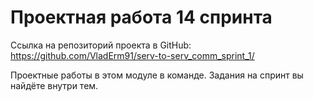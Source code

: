 # Проектная работа 14 спринта
Ссылка на репозиторий проекта в GitHub: https://github.com/VladErm91/serv-to-serv_comm_sprint_1/

Проектные работы в этом модуле в команде. Задания на спринт вы найдёте внутри тем.
